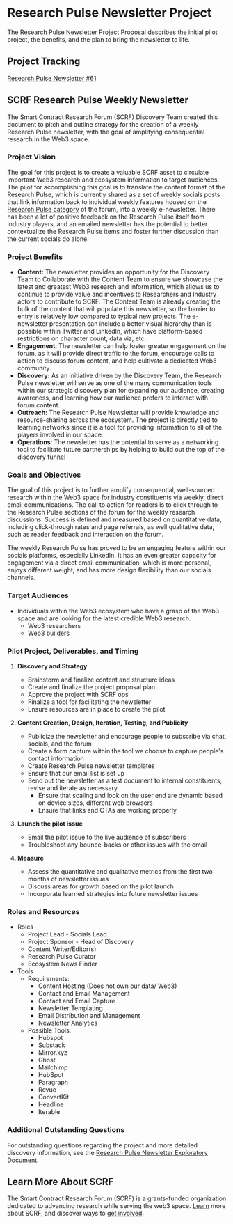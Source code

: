 # Research Pulse Newsletter Project

The Research Pulse Newsletter Project Proposal describes the initial pilot project, the benefits, and the plan to bring the newsletter to life.

## Project Tracking

[Research Pulse Newsletter #61](https://github.com/smartcontractresearchforum/discovery/issues/61)

## SCRF Research Pulse Weekly Newsletter

The Smart Contract Research Forum (SCRF) Discovery Team created this document to pitch and outline strategy for the creation of a weekly Research Pulse newsletter, with the goal of amplifying consequential research in the Web3 space.

### Project Vision

The goal for this project is to create a valuable SCRF asset to circulate important Web3 research and ecosystem information to target audiences. The pilot for accomplishing this goal is to translate the content format of the Research Pulse, which is currently shared as a set of weekly socials posts that link information back to individual weekly features housed on the [Research Pulse category](https://www.smartcontractresearch.org/c/post-ideas/research-pulse/26) of the forum, into a weekly e-newsletter. There has been a lot of positive feedback on the Research Pulse itself from industry players, and an emailed newsletter has the potential to better contextualize the Research Pulse items and foster further discussion than the current socials do alone.

### Project Benefits

* **Content:** The newsletter provides an opportunity for the Discovery Team to Collaborate with the Content Team to ensure we showcase the latest and greatest Web3 research and information, which allows us to continue to provide value and incentives to Researchers and Industry actors to contribute to SCRF. The Content Team is already creating the bulk of the content that will populate this newsletter, so the barrier to entry is relatively low compared to typical new projects. The e-newsletter presentation can include a better visual hierarchy than is possible within Twitter and LinkedIn, which have platform-based restrictions on character count, data viz, etc.
* **Engagement**: The newsletter can help foster greater engagement on the forum, as it will provide direct traffic to the forum, encourage calls to action to discuss forum content, and help cultivate a dedicated Web3 community.
* **Discovery:** As an initiative driven by the Discovery Team, the Research Pulse newsletter will serve as one of the many communication tools within our strategic discovery plan for expanding our audience, creating awareness, and learning how our audience prefers to interact with forum content.
* **Outreach:** The Research Pulse Newsletter will provide knowledge and resource-sharing across the ecosystem. The project is directly tied to learning networks since it is a tool for providing information to all of the players involved in our space.
* **Operations**: The newsletter has the potential to serve as a networking tool to facilitate future partnerships by helping to build out the top of the discovery funnel

### Goals and Objectives

The goal of this project is to further amplify consequential, well-sourced research within the Web3 space for industry constituents via weekly, direct email communications. The call to action for readers is to click through to the Research Pulse sections of the forum for the weekly research discussions. Success is defined and measured based on quantitative data, including click-through rates and page referrals, as well qualitative data, such as reader feedback and interaction on the forum.

The weekly Research Pulse has proved to be an engaging feature within our socials platforms, especially LinkedIn. It has an even greater capacity for engagement via a direct email communication, which is more personal, enjoys different weight, and has more design flexibility than our socials channels.

### Target Audiences

* Individuals within the Web3 ecosystem who have a grasp of the Web3 space and are looking for the latest credible Web3 research.
  * Web3 researchers
  * Web3 builders

### Pilot Project, Deliverables, and Timing

1. **Discovery and Strategy**
    * Brainstorm and finalize content and structure ideas
    * Create and finalize the project proposal plan
    * Approve the project with SCRF ops
    * Finalize a tool for facilitating the newsletter
    * Ensure resources are in place to create the pilot
2. **Content Creation, Design, Iteration, Testing, and Publicity**
    * Publicize the newsletter and encourage people to subscribe via chat, socials, and the forum
    * Create a form capture within the tool we choose to capture people's contact information
    * Create Research Pulse newsletter templates
    * Ensure that our email list is set up
    * Send out the newsletter as a test document to internal constituents, revise and iterate as necessary
        * Ensure that scaling and look on the user end are dynamic based on device sizes, different web browsers
        * Ensure that links and CTAs are working properly
3. **Launch the pilot issue**
    * Email the pilot issue to the live audience of subscribers
    * Troubleshoot any bounce-backs or other issues with the email

4. **Measure**
    * Assess the quantitative and qualitative metrics from the first two months of newsletter issues
    * Discuss areas for growth based on the pilot launch
    * Incorporate learned strategies into future newsletter issues

### Roles and Resources

* Roles
  * Project Lead - Socials Lead
  * Project Sponsor - Head of Discovery
  * Content Writer/Editor(s)
  * Research Pulse Curator
  * Ecosystem News Finder
* Tools
  * Requirements:
    * Content Hosting (Does not own our data/ Web3)
    * Contact and Email Management
    * Contact and Email Capture
    * Newsletter Templating
    * Email Distribution and Management
    * Newsletter Analytics
  * Possible Tools:
    * Hubspot
    * Substack
    * Mirror.xyz
    * Ghost
    * Mailchimp
    * HubSpot
    * Paragraph
    * Revue
    * ConvertKit
    * Headline
    * Iterable

### Additional Outstanding Questions

For outstanding questions regarding the project and more detailed discovery information, see the [Research Pulse Newsletter Exploratory Document](https://docs.google.com/document/d/1q0PRG9kxJuZTnxnjigJJuItf7siZrfLR4S7wp8JcuoU/edit?pli=1).

## Learn More About SCRF

The Smart Contract Research Forum (SCRF) is a grants-funded organization dedicated to advancing research while serving the web3 space. [Learn](https://github.com/smartcontractresearchforum/docs) more about SCRF, and discover ways to [get involved](https://github.com/smartcontractresearchforum/docs/blob/main/en/content_connecting_with_scrf.md).
